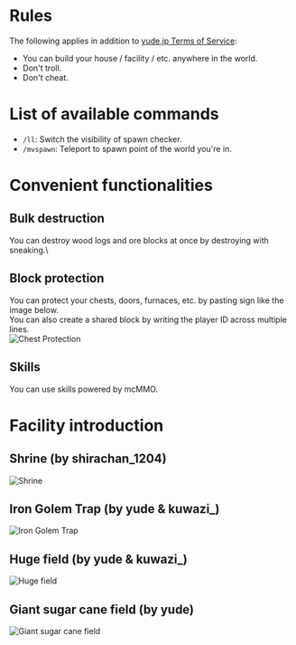 # Rules
The following applies in addition to [yude.jp Terms of Service](https://yude.jp/tos):
* You can build your house / facility / etc. anywhere in the world.
* Don't troll.
* Don't cheat.

# List of available commands
* `/ll`: Switch the visibility of spawn checker.
* `/mvspawn`: Teleport to spawn point of the world you're in.

# Convenient functionalities
## Bulk destruction
You can destroy wood logs and ore blocks at once by destroying with sneaking.\
## Block protection
You can protect your chests, doors, furnaces, etc. by pasting sign like the image below.\
You can also create a shared block by writing the player ID across multiple lines. \
![Chest Protection](/images/minecraft/lockette/chest.png)
## Skills
You can use skills powered by mcMMO.

# Facility introduction
## Shrine (by shirachan_1204)
![Shrine](/images/minecraft/shrine.png)
## Iron Golem Trap (by yude & kuwazi_)
![Iron Golem Trap](/images/minecraft/golem_trap.png)
## Huge field (by yude & kuwazi_)
![Huge field](/images/minecraft/large_field.png)
## Giant sugar cane field  (by yude)
![Giant sugar cane field ](/images/minecraft/sugarcane.png)